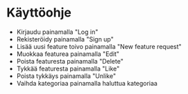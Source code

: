 # Käyttöohje

* Kirjaudu painamalla "Log in"
* Rekisteröidy painamalla "Sign up"
* Lisää uusi feature toivo painamalla "New feature request"
* Muokkaa featurea painamalla "Edit"
* Poista featuresta painamalla "Delete"
* Tykkää featuresta painamalla "Like"
* Poista tykkäys painamalla "Unlike"
* Vaihda kategoriaa painamalla haluttua kategoriaa
